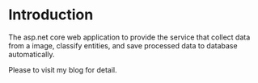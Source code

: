 # Introduction 
The asp.net core web application to provide the service that collect data from a image, classify entities, and save processed data to database automatically.

Please to visit my blog for detail.
